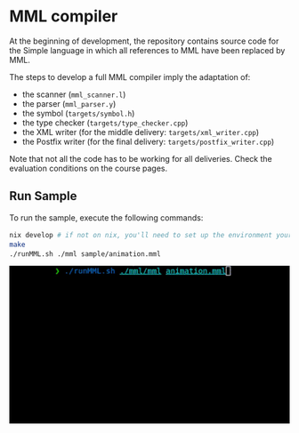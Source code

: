 # MML compiler

At the beginning of development, the repository contains source code for the Simple language in which all references to MML have been replaced by MML.

The steps to develop a full MML compiler imply the adaptation of:
* the scanner (`mml_scanner.l`)
* the parser (`mml_parser.y`)
* the symbol (`targets/symbol.h`)
* the type checker (`targets/type_checker.cpp`)
* the XML writer (for the middle delivery: `targets/xml_writer.cpp`)
* the Postfix writer (for the final delivery: `targets/postfix_writer.cpp`)

Note that not all the code has to be working for all deliveries. Check the evaluation conditions on the course pages.

## Run Sample

To run the sample, execute the following commands:

```bash
nix develop # if not on nix, you'll need to set up the environment yourself
make
./runMML.sh ./mml sample/animation.mml
```

![animation.mml in action](img/animation.gif)
